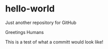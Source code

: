# hello-world
Just another repository for GitHub

Greetings Humans

This is a test of what a committ would look like!
